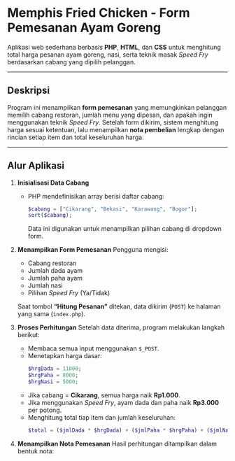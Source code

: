 # Memphis Fried Chicken - Form Pemesanan Ayam Goreng

Aplikasi web sederhana berbasis **PHP**, **HTML**, dan **CSS** untuk menghitung total harga pesanan ayam goreng, nasi, serta teknik masak *Speed Fry* berdasarkan cabang yang dipilih pelanggan.

---

## Deskripsi
Program ini menampilkan **form pemesanan** yang memungkinkan pelanggan memilih cabang restoran, jumlah menu yang dipesan, dan apakah ingin menggunakan teknik *Speed Fry*. Setelah form dikirim, sistem menghitung harga sesuai ketentuan, lalu menampilkan **nota pembelian** lengkap dengan rincian setiap item dan total keseluruhan harga.

---

## Alur Aplikasi

1. **Inisialisasi Data Cabang**
   - PHP mendefinisikan array berisi daftar cabang:
     ```php
     $cabang = ["Cikarang", "Bekasi", "Karawang", "Bogor"];
     sort($cabang);
     ```
     Data ini digunakan untuk menampilkan pilihan cabang di dropdown form.

2. **Menampilkan Form Pemesanan**
   Pengguna mengisi:
   - Cabang restoran  
   - Jumlah dada ayam  
   - Jumlah paha ayam  
   - Jumlah nasi  
   - Pilihan *Speed Fry* (Ya/Tidak)  

   Saat tombol **“Hitung Pesanan”** ditekan, data dikirim (`POST`) ke halaman yang sama (`index.php`).

3. **Proses Perhitungan**
   Setelah data diterima, program melakukan langkah berikut:
   - Membaca semua input menggunakan `$_POST`.
   - Menetapkan harga dasar:
     ```php
     $hrgDada = 11000;
     $hrgPaha = 8000;
     $hrgNasi = 5000;
     ```
   - Jika cabang = **Cikarang**, semua harga naik **Rp1.000**.
   - Jika menggunakan *Speed Fry*, ayam dada dan paha naik **Rp3.000** per potong.
   - Menghitung total tiap item dan jumlah keseluruhan:
     ```php
     $total = ($jmlDada * $hrgDada) + ($jmlPaha * $hrgPaha) + ($jmlNasi * $hrgNasi);
     ```

4. **Menampilkan Nota Pemesanan**
   Hasil perhitungan ditampilkan dalam bentuk nota:

